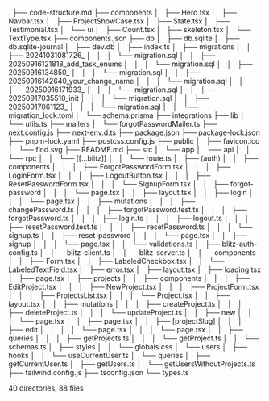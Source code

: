 .
├── code-structure.md
├── components
│   ├── Hero.tsx
│   ├── Navbar.tsx
│   ├── ProjectShowCase.tsx
│   ├── State.tsx
│   ├── Testimonial.tsx
│   └── ui
│       ├── Count.tsx
│       ├── skeleton.tsx
│       └── TextType.tsx
├── components.json
├── db
│   ├── db.sqlite
│   ├── db.sqlite-journal
│   ├── dev.db
│   ├── index.ts
│   ├── migrations
│   │   ├── 20241031081726_
│   │   │   └── migration.sql
│   │   ├── 20250916121818_add_task_enums
│   │   │   └── migration.sql
│   │   ├── 20250916134850_
│   │   │   └── migration.sql
│   │   ├── 20250916142640_your_change_name
│   │   │   └── migration.sql
│   │   ├── 20250916171933_
│   │   │   └── migration.sql
│   │   ├── 20250917035510_init
│   │   │   └── migration.sql
│   │   ├── 20250917061123_
│   │   │   └── migration.sql
│   │   └── migration_lock.toml
│   └── schema.prisma
├── integrations
├── lib
│   └── utils.ts
├── mailers
│   └── forgotPasswordMailer.ts
├── next.config.js
├── next-env.d.ts
├── package.json
├── package-lock.json
├── pnpm-lock.yaml
├── postcss.config.js
├── public
│   ├── favicon.ico
│   └── find.svg
├── README.md
├── src
│   └── app
│       ├── api
│       │   └── rpc
│       │       └── [[...blitz]]
│       │           └── route.ts
│       ├── (auth)
│       │   ├── components
│       │   │   ├── ForgotPasswordForm.tsx
│       │   │   ├── LoginForm.tsx
│       │   │   ├── LogoutButton.tsx
│       │   │   ├── ResetPasswordForm.tsx
│       │   │   └── SignupForm.tsx
│       │   ├── forgot-password
│       │   │   └── page.tsx
│       │   ├── layout.tsx
│       │   ├── login
│       │   │   └── page.tsx
│       │   ├── mutations
│       │   │   ├── changePassword.ts
│       │   │   ├── forgotPassword.test.ts
│       │   │   ├── forgotPassword.ts
│       │   │   ├── login.ts
│       │   │   ├── logout.ts
│       │   │   ├── resetPassword.test.ts
│       │   │   ├── resetPassword.ts
│       │   │   └── signup.ts
│       │   ├── reset-password
│       │   │   └── page.tsx
│       │   ├── signup
│       │   │   └── page.tsx
│       │   └── validations.ts
│       ├── blitz-auth-config.ts
│       ├── blitz-client.ts
│       ├── blitz-server.ts
│       ├── components
│       │   ├── Form.tsx
│       │   ├── LabeledCheckbox.tsx
│       │   └── LabeledTextField.tsx
│       ├── error.tsx
│       ├── layout.tsx
│       ├── loading.tsx
│       ├── page.tsx
│       ├── projects
│       │   ├── components
│       │   │   ├── EditProject.tsx
│       │   │   ├── NewProject.tsx
│       │   │   ├── ProjectForm.tsx
│       │   │   ├── ProjectsList.tsx
│       │   │   └── Project.tsx
│       │   ├── layout.tsx
│       │   ├── mutations
│       │   │   ├── createProject.ts
│       │   │   ├── deleteProject.ts
│       │   │   └── updateProject.ts
│       │   ├── new
│       │   │   └── page.tsx
│       │   ├── page.tsx
│       │   ├── [projectSlug]
│       │   │   ├── edit
│       │   │   │   └── page.tsx
│       │   │   └── page.tsx
│       │   ├── queries
│       │   │   ├── getProjects.ts
│       │   │   └── getProject.ts
│       │   └── schemas.ts
│       ├── styles
│       │   └── globals.css
│       └── users
│           ├── hooks
│           │   └── useCurrentUser.ts
│           └── queries
│               ├── getCurrentUser.ts
│               ├── getUsers.ts
│               └── getUsersWithoutProjects.ts
├── tailwind.config.js
├── tsconfig.json
└── types.ts

40 directories, 88 files
